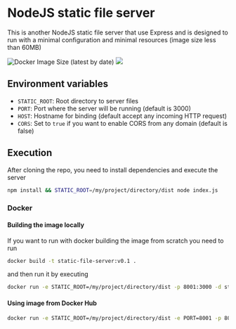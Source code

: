 # NodeJS static file server

This is another NodeJS static file server that use Express and is designed to run with a minimal configuration and minimal resources (image size less than 60MB)

![Docker Image Size (latest by date)](https://img.shields.io/docker/image-size/diegorivas89/static-file-server?sort=date) ![](https://img.shields.io/badge/licence-MIT-green)

## Environment variables
- `STATIC_ROOT`: Root directory to server files
- `PORT`: Port where the server will be running (default is 3000)
- `HOST`: Hostname for binding (default accept any incoming HTTP request)
- `CORS`: Set to `true` if you want to enable CORS from any domain (default is false)

## Execution
After cloning the repo, you need to install dependencies and execute the server
```bash
npm install && STATIC_ROOT=/my/project/directory/dist node index.js
```

### Docker
#### Building the image locally
If you want to run with docker building the image from scratch you need to run
```bash
docker build -t static-file-server:v0.1 .
```
and then run it by executing
```bash
docker run -e STATIC_ROOT=/my/project/directory/dist -p 8001:3000 -d static-file-server:latest
```
#### Using image from Docker Hub
```bash
docker run -e STATIC_ROOT=/my/project/directory/dist -e PORT=8001 -p 8001:8001 -d diegorivas89/static-file-server:latest
```
